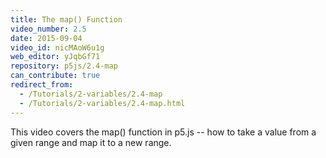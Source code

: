 ```yaml
---
title: The map() Function
video_number: 2.5
date: 2015-09-04
video_id: nicMAoW6u1g
web_editor: yJqbGf71
repository: p5js/2.4-map
can_contribute: true
redirect_from:
  - /Tutorials/2-variables/2.4-map
  - /Tutorials/2-variables/2.4-map.html
---
```


This video covers the map() function in p5.js -- how to take a value from a given range and map it to a new range.
